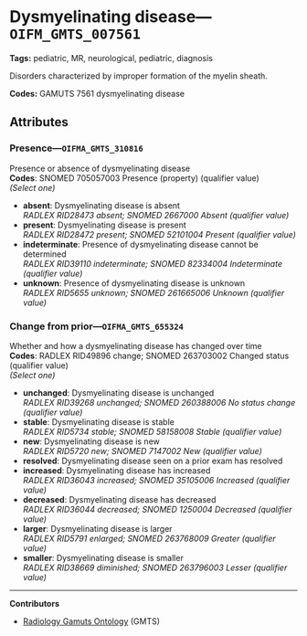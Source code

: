 # Dysmyelinating disease—`OIFM_GMTS_007561`

**Tags:** pediatric, MR, neurological, pediatric, diagnosis

Disorders characterized by improper formation of the myelin sheath.

**Codes:** GAMUTS 7561 dysmyelinating disease

## Attributes

### Presence—`OIFMA_GMTS_310816`

Presence or absence of dysmyelinating disease  
**Codes**: SNOMED 705057003 Presence (property) (qualifier value)  
*(Select one)*

- **absent**: Dysmyelinating disease is absent  
_RADLEX RID28473 absent; SNOMED 2667000 Absent (qualifier value)_
- **present**: Dysmyelinating disease is present  
_RADLEX RID28472 present; SNOMED 52101004 Present (qualifier value)_
- **indeterminate**: Presence of dysmyelinating disease cannot be determined  
_RADLEX RID39110 indeterminate; SNOMED 82334004 Indeterminate (qualifier value)_
- **unknown**: Presence of dysmyelinating disease is unknown  
_RADLEX RID5655 unknown; SNOMED 261665006 Unknown (qualifier value)_

### Change from prior—`OIFMA_GMTS_655324`

Whether and how a dysmyelinating disease has changed over time  
**Codes**: RADLEX RID49896 change; SNOMED 263703002 Changed status (qualifier value)  
*(Select one)*

- **unchanged**: Dysmyelinating disease is unchanged  
_RADLEX RID39268 unchanged; SNOMED 260388006 No status change (qualifier value)_
- **stable**: Dysmyelinating disease is stable  
_RADLEX RID5734 stable; SNOMED 58158008 Stable (qualifier value)_
- **new**: Dysmyelinating disease is new  
_RADLEX RID5720 new; SNOMED 7147002 New (qualifier value)_
- **resolved**: Dysmyelinating disease seen on a prior exam has resolved  
- **increased**: Dysmyelinating disease has increased  
_RADLEX RID36043 increased; SNOMED 35105006 Increased (qualifier value)_
- **decreased**: Dysmyelinating disease has decreased  
_RADLEX RID36044 decreased; SNOMED 1250004 Decreased (qualifier value)_
- **larger**: Dysmyelinating disease is larger  
_RADLEX RID5791 enlarged; SNOMED 263768009 Greater (qualifier value)_
- **smaller**: Dysmyelinating disease is smaller  
_RADLEX RID38669 diminished; SNOMED 263796003 Lesser (qualifier value)_

---

**Contributors**

- [Radiology Gamuts Ontology](https://gamuts.net/) (GMTS)